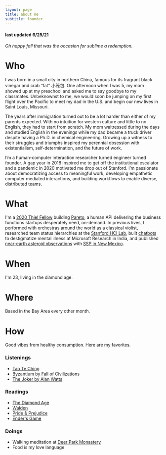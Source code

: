 ```yaml
---
layout: page
title: about me
subtitle: founder
---
```


#### last updated 6/25/21

*Oh happy fall that was the occasion for sublime a redemption.*

# Who

I was born in a small city in northern China, famous for its fragrant black vinegar and crab “fat” 小笼包. One afternoon when I was 5, my mom showed up at my preschool and asked me to say goodbye to my classmates. Unbeknownst to me, we would soon be jumping on my first flight over the Pacific to meet my dad in the U.S. and begin our new lives in Saint Louis, Missouri.

The years after immigration turned out to be a lot harder than either of my parents expected. With no intuition for western culture and little to no English, they had to start from scratch. My mom waitressed during the days and studied English in the evenings while my dad became a truck driver despite having a Ph.D. in chemical engineering. Growing up a witness to their struggles and triumphs inspired my perennial obsession with existentialism, self-determination, and the future of work.

I’m a human-computer interaction researcher turned engineer turned founder. A gap year in 2018 inspired me to get off the institutional escalator and a pandemic in 2020 motivated me drop out of Stanford. I’m passionate about democratizing access to meaningful work, developing empathetic computer mediated interactions, and building workflows to enable diverse, distributed teams.

# What

I'm a [2020 Thiel Fellow](https://www.businesswire.com/news/home/20201230005363/en/Thiel-Foundation-Announces-2020-Thiel-Fellows) building [Pareto](http://hellopareto.com/), a human API delivering the business functions startups desperately need, on-demand. In previous lives, I performed with orchestras around the world as a classical violist, researched team status hierarchies at the [Stanford HCI Lab](https://hci.stanford.edu/), built [chatbots](https://github.com/microsoft/lets-talk-mental-health) to destigmatize mental illness at Microsoft Research in India, and published [near-earth asteroid observations](https://minorplanetcenter.net//iau/ECS/MPCArchive/2015/MPS_20150802.pdf) with [SSP in New Mexico](https://summerscience.org/).

# When

I'm 23, living in the diamond age.
# Where

Based in the Bay Area every other month.
# How

Good vibes from healthy consumption. Here are my favorites.
### Listenings
- [Tao Te Ching](https://www.youtube.com/watch?v=o2UYch2JnO4&t=675s)
- [Byzantium by Fall of Civilizations](https://www.youtube.com/watch?v=HvzoAfpCvbw)
- [The Joker by Alan Watts](https://www.youtube.com/watch?v=0V6C8EWMHXM)

### Readings
- [The Diamond Age](https://www.goodreads.com/book/show/827.The_Diamond_Age)
- [Walden](https://www.gutenberg.org/files/205/205-h/205-h.htm)
- [Pride & Prejudice](https://www.goodreads.com/book/show/1885.Pride_and_Prejudice)
- [Ender's Game](https://www.goodreads.com/book/show/375802.Ender_s_Game)

### Doings
- Walking meditation at [Deer Park Monastery](https://deerparkmonastery.org/)
- Food is my love language
